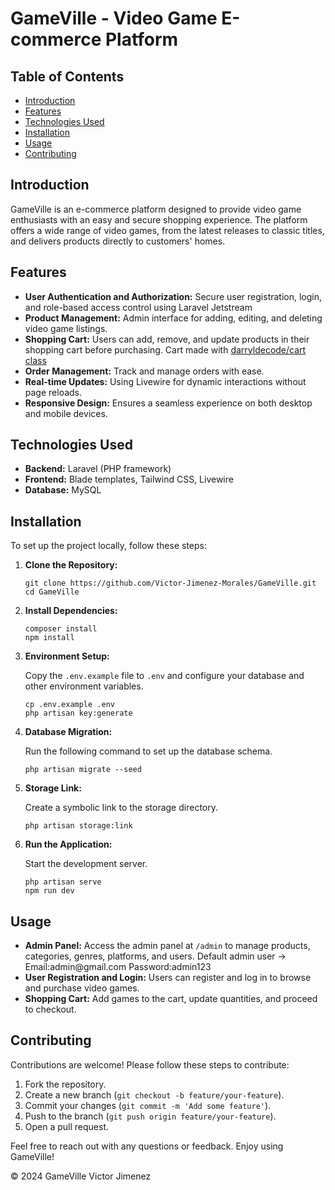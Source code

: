 <!DOCTYPE html>
<html lang="en">

<body>

<h1>GameVille - Video Game E-commerce Platform</h1>

<h2>Table of Contents</h2>
<ul>
    <li><a href="#introduction">Introduction</a></li>
    <li><a href="#features">Features</a></li>
    <li><a href="#technologies-used">Technologies Used</a></li>
    <li><a href="#installation">Installation</a></li>
    <li><a href="#usage">Usage</a></li>
    <li><a href="#contributing">Contributing</a></li>
</ul>

<h2 id="introduction">Introduction</h2>
<p>GameVille is an e-commerce platform designed to provide video game enthusiasts with an easy and secure shopping experience. The platform offers a wide range of video games, from the latest releases to classic titles, and delivers products directly to customers' homes.</p>

<h2 id="features">Features</h2>
<ul>
    <li><strong>User Authentication and Authorization:</strong> Secure user registration, login, and role-based access control using Laravel Jetstream</li>
    <li><strong>Product Management:</strong> Admin interface for adding, editing, and deleting video game listings.</li>
    <li><strong>Shopping Cart:</strong> Users can add, remove, and update products in their shopping cart before purchasing. Cart made with <a href="https://github.com/darryldecode/laravelshoppingcart">darryldecode/cart class</a></li>
    <li><strong>Order Management:</strong> Track and manage orders with ease.</li>
    <li><strong>Real-time Updates:</strong> Using Livewire for dynamic interactions without page reloads.</li>
    <li><strong>Responsive Design:</strong> Ensures a seamless experience on both desktop and mobile devices.</li>
</ul>

<h2 id="technologies-used">Technologies Used</h2>
<ul>
    <li><strong>Backend:</strong> Laravel (PHP framework)</li>
    <li><strong>Frontend:</strong> Blade templates, Tailwind CSS, Livewire</li>
    <li><strong>Database:</strong> MySQL</li>
</ul>

<h2 id="installation">Installation</h2>
<p>To set up the project locally, follow these steps:</p>
<ol>
    <li><strong>Clone the Repository:</strong>
        <pre><code>git clone https://github.com/Victor-Jimenez-Morales/GameVille.git
cd GameVille</code></pre>
    </li>
    <li><strong>Install Dependencies:</strong>
        <pre><code>composer install
npm install</code></pre>
    </li>
    <li><strong>Environment Setup:</strong>
        <p>Copy the <code>.env.example</code> file to <code>.env</code> and configure your database and other environment variables.</p>
        <pre><code>cp .env.example .env
php artisan key:generate</code></pre>
    </li>
    <li><strong>Database Migration:</strong>
        <p>Run the following command to set up the database schema.</p>
        <pre><code>php artisan migrate --seed</code></pre>
    </li>
    <li><strong>Storage Link:</strong>
        <p>Create a symbolic link to the storage directory.</p>
        <pre><code>php artisan storage:link</code></pre>
    </li>
    <li><strong>Run the Application:</strong>
        <p>Start the development server.</p>
        <pre><code>php artisan serve
npm run dev</code></pre>
    </li>
</ol>

<h2 id="usage">Usage</h2>
<ul>
    <li><strong>Admin Panel:</strong> Access the admin panel at <code>/admin</code> to manage products, categories, genres, platforms, and users. Default admin user -> Email:admin@gmail.com Password:admin123</li>
    <li><strong>User Registration and Login:</strong> Users can register and log in to browse and purchase video games.</li>
    <li><strong>Shopping Cart:</strong> Add games to the cart, update quantities, and proceed to checkout.</li>
</ul>

<h2 id="contributing">Contributing</h2>
<p>Contributions are welcome! Please follow these steps to contribute:</p>
<ol>
    <li>Fork the repository.</li>
    <li>Create a new branch (<code>git checkout -b feature/your-feature</code>).</li>
    <li>Commit your changes (<code>git commit -m 'Add some feature'</code>).</li>
    <li>Push to the branch (<code>git push origin feature/your-feature</code>).</li>
    <li>Open a pull request.</li>
</ol>

<footer>
    <p>Feel free to reach out with any questions or feedback. Enjoy using GameVille!</p>
    <p>&copy; 2024 GameVille Victor Jimenez</p>
</footer>
</body>
</html>

